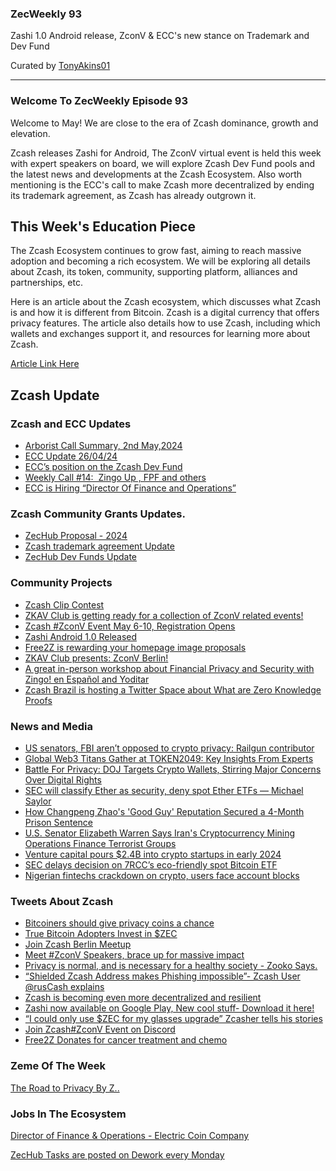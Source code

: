 ### ZecWeekly 93

Zashi 1.0 Android release, ZconV & ECC's new stance on Trademark and Dev Fund 

Curated by [TonyAkins01](https://twitter.com/TonyAkins01)

---

### Welcome To ZecWeekly Episode 93


Welcome to May! We are close to the era of Zcash dominance, growth and elevation.

Zcash releases Zashi for Android, The ZconV virtual event is held this week with expert speakers on board, we will explore Zcash Dev Fund pools and the latest news and developments at the Zcash Ecosystem. Also worth mentioning is the ECC's call to make Zcash more decentralized by ending its trademark agreement, as Zcash has already outgrown it. 



## This Week's Education Piece


The Zcash Ecosystem continues to grow fast, aiming to reach massive adoption and becoming a rich ecosystem. We will be exploring all details about Zcash, its token, community, supporting platform, alliances and partnerships, etc.

Here is an article about the Zcash ecosystem, which discusses what Zcash is and how it is different from Bitcoin. Zcash is a digital currency that offers privacy features. The article also details how to use Zcash, including which wallets and exchanges support it, and resources for learning more about Zcash. 


[Article Link Here](https://t.co/akwPkBBDGK)



## Zcash Update


### Zcash and ECC Updates

- [Arborist Call Summary, 2nd May,2024](https://twitter.com/zksquirrel/status/1786256869146636557)
- [ECC Update 26/04/24](https://forum.zcashcommunity.com/t/painting-the-sky-ecc-update-for-april-26th/47531)
- [ECC’s position on the Zcash Dev Fund](https://electriccoin.co/blog/eccs-position-on-the-zcash-dev-fund/)
- [Weekly Call #14:  Zingo Up , FPF and others](https://free2z.com/ZcashBR/zpage/weekly-call-14-ecc-updates-suposto-fim-da-trademark-zingo-updates-fpf-resultado-das-aplicacoes-and-muito-mais)
- [ECC is Hiring “Director Of Finance and Operations”](https://twitter.com/ElectricCoinCo/status/1785432037911908411)




### Zcash Community Grants Updates.

- [ZecHub Proposal - 2024](https://forum.zcashcommunity.com/t/zechub-proposal-2024/46077/47)
- [Zcash trademark agreement Update](https://electriccoin.co/blog/ecc-ending-the-zcash-trademark-agreement-will-increase-decentralization-and-resilience/)
- [ZecHub Dev Funds Update](https://forum.zcashcommunity.com/t/moving-the-dev-fund-discussion-forward/47464/9)



### Community Projects

- [Zcash Clip Contest](https://t.co/9LZZscsfRT)
- [ZKAV Club is getting ready for a collection of ZconV related events!](https://forum.zcashcommunity.com/t/the-zero-knowledge-audiovisual-club/43733/66)
- [Zcash #ZconV Event May 6-10, Registration Opens](https://zfnd.org/zconv/)
- [Zashi Android 1.0 Released](https://twitter.com/zksquirrel/status/1786256880567726478)
- [Free2Z is rewarding your homepage image proposals](https://free2z.com/converse/339699d0-c163-4905-afda-326aad54f280)
- [ZKAV Club presents: ZconV Berlin!](https://forum.zcashcommunity.com/t/the-zero-knowledge-audiovisual-club/43733/93)
- [A great in-person workshop about Financial Privacy and Security with Zingo! en Español and Yoditar](https://twitter.com/ZingoLabEsp/status/1786447151964291351)
- [Zcash Brazil is hosting a Twitter Space about What are Zero Knowledge Proofs](https://x.com/zcashbrazil/status/1786090838352646376)


### News and Media


- [US senators, FBI aren’t opposed to crypto privacy: Railgun contributor](https://cointelegraph.com/news/us-politicians-arent-opposed-crypto-defi-privacy-railgun-ethereum)
- [Global Web3 Titans Gather at TOKEN2049: Key Insights From Experts](https://beincrypto.com/token2049-insights-experts/)
- [Battle For Privacy: DOJ Targets Crypto Wallets, Stirring Major Concerns Over Digital Rights](https://bitcoinist.com/battle-privacy-doj-targets-crypto-wallets-stirring/)
- [SEC will classify Ether as security, deny spot Ether ETFs — Michael Saylor](https://cointelegraph.com/news/michael-saylor-sec-ether-security)
- [How Changpeng Zhao's 'Good Guy' Reputation Secured a 4-Month Prison Sentence](https://www.coindesk.com/business/2024/04/30/how-czs-good-guy-reputation-secured-4-month-prison-sentence/amp/)
- [U.S. Senator Elizabeth Warren Says Iran's Cryptocurrency Mining Operations Finance Terrorist Groups](https://decrypt.co/229189/elizabeth-warren-iran-bitcoin-mining-terrorism)
- [Venture capital pours $2.4B into crypto startups in early 2024](https://cointelegraph.com/news/venture-capital-2-4-billion-crypto-startups-q1-2024)
- [SEC delays decision on 7RCC’s eco-friendly spot Bitcoin ETF](https://cointelegraph.com/news/sec-delays-decision-7rcc-eco-bitcoin-etf)
- [Nigerian fintechs crackdown on crypto, users face account blocks](https://cointelegraph.com/news/nigerian-fintechs-warn-users-crypto-sanctions)


### Tweets About Zcash


- [Bitcoiners should give privacy coins a chance](https://twitter.com/januszg_/status/1786102636409758105)
- [True Bitcoin Adopters Invest in $ZEC](https://twitter.com/nextiscrypto/status/1786372635779379704)
- [Join Zcash Berlin Meetup](https://twitter.com/ZcashFoundation/status/1786503814352195721)
- [Meet #ZconV Speakers, brace up for massive impact](https://twitter.com/ZFAVClub/status/1786467547354665168)
- [Privacy is normal, and is necessary for a healthy society - Zooko Says.](https://twitter.com/zooko/status/1783279917503045852)
- [“Shielded Zcash Address makes Phishing impossible”- Zcash User @rusCash explains](https://twitter.com/ruZCASH/status/1786652204322975873)
- [Zcash is becoming even more decentralized and resilient ](https://twitter.com/ZecHub/status/1785041221112524960)
- [Zashi now available on Google Play, New cool stuff- Download it here!](https://twitter.com/ElectricCoinCo/status/1784663604861554952)
- [“I could only use $ZEC for my glasses upgrade” Zcasher tells his stories](https://twitter.com/gordonesTV/status/1783904512136089608)
- [Join Zcash#ZconV Event on Discord](https://t.co/amCIrdqI2H)
- [Free2Z Donates for cancer treatment and chemo](https://free2z.cash/MiliarnyGordones/zpage/update-1-first-donations-and-chemo)



### Zeme Of The Week
[The Road to Privacy By Z..](https://twitter.com/MoneyKnowledge0/status/1786442165326872993)




### Jobs In The Ecosystem

[Director of Finance & Operations - Electric Coin Company](https://apply.workable.com/electric-coin-company/j/ADDDE302B1/)

[ZecHub Tasks are posted on Dework every Monday](https://app.dework.xyz/zechub-2424)

